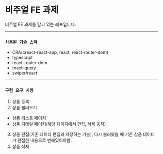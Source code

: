 # 비주얼 FE 과제

비주얼 FE 과제를 담고 있는 레포입니다.

---

### `사용된 기술 스택`

- CRA(creact-react-app, react, react-router-dom)
- typescript
- react-router-dom
- react-query
- swiper/react

---

### `구현 요구 사항`

1. 상품 등록
2. 상품 불러오기
  - 상품 리스트 페이지
  - 상품 디테일 페이지(해당 페이지에서 편집, 삭제 동작)
3. 상품 편집(기존 데이터 편집과 저장하는 기능), 다시 불러왔을 때 기존 상품 데이터가 편집한 내용으로 변해있어야함.
4. 상품 삭제

